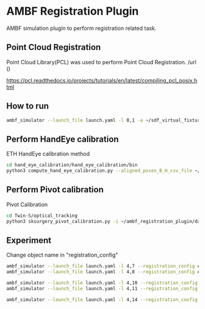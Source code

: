 # AMBF Registration Plugin
AMBF simulation plugin to perform registration related task.


## Point Cloud Registration
Point Cloud Library(PCL) was used to perform Point Cloud Registration.
/url ()


https://pcl.readthedocs.io/projects/tutorials/en/latest/compiling_pcl_posix.html


## How to run 
```bash
ambf_simulator --launch_file launch.yaml -l 0,1 -a ~/sdf_virtual_fixture/ADF/Galen/galen_stryker_tilted.yaml --registration_config example/registration_config.yaml
```

## Perform HandEye calibration
ETH HandEye calibration method
```bash
cd hand_eye_calibration/hand_eye_calibration/bin
python3 compute_hand_eye_calibration.py --aligned_poses_B_H_csv_file ~/ambf_registration_plugin/data/HE_worldToEE.csv --aligned_poses_W_E_csv_file ~/ambf_registration_plugin/data/HE_trackerTomarker.csv --visualize VIZULALIZE
```


## Perform Pivot calibration
Pivot Calibration
```bash
cd Twin-S/optical_tracking          
python3 sksurgery_pivot_calibration.py -i ~/ambf_registration_plugin/data/Pivot_trackerTomarker.csv -c ../config/ransac_config.json

```


## Experiment 

Change object name in "registration_config"
```bash
ambf_simulator --launch_file launch.yaml -l 4,7 --registration_config example/registration_config.yaml #TB0904
ambf_simulator --launch_file launch.yaml -l 4,8 --registration_config example/registration_config.yaml #TB0909

ambf_simulator --launch_file launch.yaml -l 4,10 --registration_config example/registration_config.yaml #DS0913_1
ambf_simulator --launch_file launch.yaml -l 4,11 --registration_config example/registration_config.yaml #DS0913_2

ambf_simulator --launch_file launch.yaml -l 4,14 --registration_config example/registration_config.yaml #DS0913_2

```